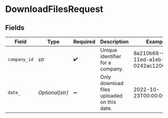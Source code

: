 # DownloadFilesRequest


## Fields

| Field                                      | Type                                       | Required                                   | Description                                | Example                                    |
| ------------------------------------------ | ------------------------------------------ | ------------------------------------------ | ------------------------------------------ | ------------------------------------------ |
| `company_id`                               | *str*                                      | :heavy_check_mark:                         | Unique identifier for a company.           | 8a210b68-6988-11ed-a1eb-0242ac120002       |
| `date_`                                    | *Optional[str]*                            | :heavy_minus_sign:                         | Only download files uploaded on this date. | 2022-10-23T00:00:00.000Z                   |
